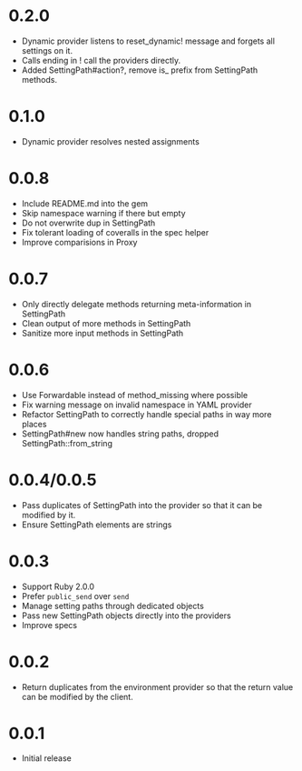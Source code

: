 # 0.2.0

* Dynamic provider listens to reset_dynamic! message and forgets all settings on it.
* Calls ending in ! call the providers directly.
* Added SettingPath#action?, remove is_ prefix from SettingPath methods.

# 0.1.0

* Dynamic provider resolves nested assignments

# 0.0.8

* Include README.md into the gem
* Skip namespace warning if there but empty
* Do not overwrite dup in SettingPath
* Fix tolerant loading of coveralls in the spec helper
* Improve comparisions in Proxy

# 0.0.7

* Only directly delegate methods returning meta-information in SettingPath
* Clean output of more methods in SettingPath
* Sanitize more input methods in SettingPath

# 0.0.6

* Use Forwardable instead of method_missing where possible
* Fix warning message on invalid namespace in YAML provider
* Refactor SettingPath to correctly handle special paths in way more places
* SettingPath#new now handles string paths, dropped SettingPath::from_string

# 0.0.4/0.0.5

* Pass duplicates of SettingPath into the provider so that it can be modified by it.
* Ensure SettingPath elements are strings

# 0.0.3

* Support Ruby 2.0.0
* Prefer `public_send` over `send`
* Manage setting paths through dedicated objects
* Pass new SettingPath objects directly into the providers
* Improve specs

# 0.0.2

* Return duplicates from the environment provider so that the return value can be modified by the client.

# 0.0.1

* Initial release
